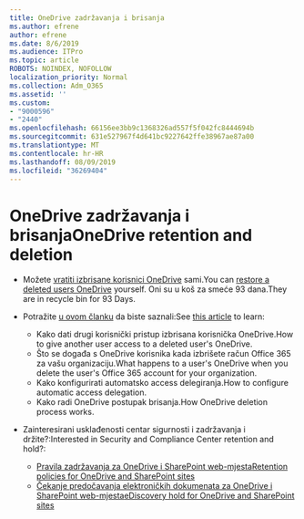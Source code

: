 ```yaml
---
title: OneDrive zadržavanja i brisanja
ms.author: efrene
author: efrene
ms.date: 8/6/2019
ms.audience: ITPro
ms.topic: article
ROBOTS: NOINDEX, NOFOLLOW
localization_priority: Normal
ms.collection: Adm_O365
ms.assetid: ''
ms.custom:
- "9000596"
- "2440"
ms.openlocfilehash: 66156ee3bb9c1368326ad557f5f042fc8444694b
ms.sourcegitcommit: 631e527967f4d641bc9227642ffe38967ae87a00
ms.translationtype: MT
ms.contentlocale: hr-HR
ms.lasthandoff: 08/09/2019
ms.locfileid: "36269404"
---
```

# <a name="onedrive-retention-and-deletion"></a><span data-ttu-id="6741f-102">OneDrive zadržavanja i brisanja</span><span class="sxs-lookup"><span data-stu-id="6741f-102">OneDrive retention and deletion</span></span>

- <span data-ttu-id="6741f-103">Možete [vratiti izbrisane korisnici OneDrive](https://docs.microsoft.com/onedrive/restore-deleted-onedrive) sami.</span><span class="sxs-lookup"><span data-stu-id="6741f-103">You can [restore a deleted users OneDrive](https://docs.microsoft.com/onedrive/restore-deleted-onedrive) yourself.</span></span> <span data-ttu-id="6741f-104">Oni su u koš za smeće 93 dana.</span><span class="sxs-lookup"><span data-stu-id="6741f-104">They are in recycle bin for 93 Days.</span></span> 

- <span data-ttu-id="6741f-105">Potražite [u ovom članku](https://docs.microsoft.com/onedrive/restore-deleted-onedrive) da biste saznali:</span><span class="sxs-lookup"><span data-stu-id="6741f-105">See [this article](https://docs.microsoft.com/onedrive/restore-deleted-onedrive) to learn:</span></span>
    - <span data-ttu-id="6741f-106">Kako dati drugi korisnički pristup izbrisana korisnička OneDrive.</span><span class="sxs-lookup"><span data-stu-id="6741f-106">How to give another user access to a deleted user's OneDrive.</span></span>
    - <span data-ttu-id="6741f-107">Što se događa s OneDrive korisnika kada izbrišete račun Office 365 za vašu organizaciju.</span><span class="sxs-lookup"><span data-stu-id="6741f-107">What happens to a user's OneDrive when you delete the user's Office 365 account for your organization.</span></span>
    - <span data-ttu-id="6741f-108">Kako konfigurirati automatsko access delegiranja.</span><span class="sxs-lookup"><span data-stu-id="6741f-108">How to configure automatic access delegation.</span></span>
    - <span data-ttu-id="6741f-109">Kako radi OneDrive postupak brisanja.</span><span class="sxs-lookup"><span data-stu-id="6741f-109">How OneDrive deletion process works.</span></span>

- <span data-ttu-id="6741f-110">Zainteresirani usklađenosti centar sigurnosti i zadržavanja i držite?:</span><span class="sxs-lookup"><span data-stu-id="6741f-110">Interested in Security and Compliance Center retention and hold?:</span></span>
    - [<span data-ttu-id="6741f-111">Pravila zadržavanja za OneDrive i SharePoint web-mjesta</span><span class="sxs-lookup"><span data-stu-id="6741f-111">Retention policies for OneDrive and SharePoint sites</span></span>](https://docs.microsoft.com/office365/securitycompliance/retention-policies?redirectSourcePath=%252farticle%252f5e377752-700d-4870-9b6d-12bfc12d2423#content-in-onedrive-accounts-and-sharepoint-sites)
    - [<span data-ttu-id="6741f-112">Čekanje predočavanja elektroničkih dokumenata za OneDrive i SharePoint web-mjesta</span><span class="sxs-lookup"><span data-stu-id="6741f-112">eDiscovery hold for OneDrive and SharePoint sites</span></span>](https://docs.microsoft.com/office365/securitycompliance/ediscovery-cases#step-4-place-content-locations-on-hold)



